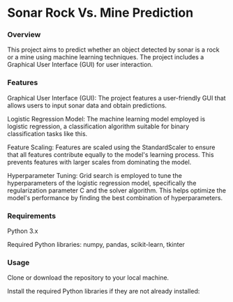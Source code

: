 # Sonar Rock Vs. Mine Prediction

### Overview
This project aims to predict whether an object detected by sonar is a rock or a mine using machine learning techniques. The project includes a Graphical User Interface (GUI) for user interaction.
### Features
Graphical User Interface (GUI): The project features a user-friendly GUI that allows users to input sonar data and obtain predictions.

Logistic Regression Model: The machine learning model employed is logistic regression, a classification algorithm suitable for binary classification tasks like this.

Feature Scaling: Features are scaled using the StandardScaler to ensure that all features contribute equally to the model's learning process. This prevents features with larger scales from dominating the model.

Hyperparameter Tuning: Grid search is employed to tune the hyperparameters of the logistic regression model, specifically the regularization parameter C and the solver algorithm. This helps optimize the model's performance by finding the best combination of hyperparameters.
### Requirements
Python 3.x

Required Python libraries: numpy, pandas, scikit-learn, tkinter
### Usage
Clone or download the repository to your local machine.

Install the required Python libraries if they are not already installed:
